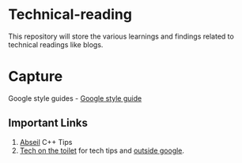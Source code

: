 # Technical-reading
This repository will store the various learnings and findings related to technical readings like blogs.


# Capture

Google style guides - [Google style guide](https://google.github.io/styleguide/)


## Important Links

1. [Abseil](https://abseil.io/tips/) C++ Tips
2. [Tech on the toilet](https://testing.googleblog.com/) for tech tips and [outside google](https://testing.googleblog.com/search/label/TotT).